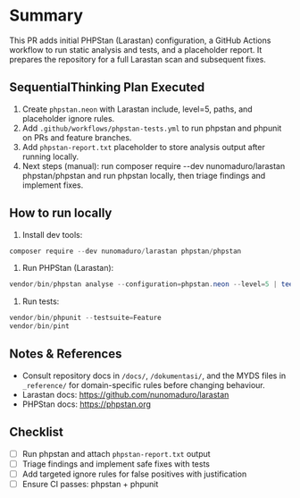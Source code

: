 # Summary

This PR adds initial PHPStan (Larastan) configuration, a GitHub Actions workflow to run static analysis and tests, and a placeholder report. It prepares the repository for a full Larastan scan and subsequent fixes.

## SequentialThinking Plan Executed

1. Create `phpstan.neon` with Larastan include, level=5, paths, and placeholder ignore rules.
1. Add `.github/workflows/phpstan-tests.yml` to run phpstan and phpunit on PRs and feature branches.
1. Add `phpstan-report.txt` placeholder to store analysis output after running locally.
1. Next steps (manual): run composer require --dev nunomaduro/larastan phpstan/phpstan and run phpstan locally, then triage findings and implement fixes.

## How to run locally

1. Install dev tools:

```powershell
composer require --dev nunomaduro/larastan phpstan/phpstan
```

1. Run PHPStan (Larastan):

```powershell
vendor/bin/phpstan analyse --configuration=phpstan.neon --level=5 | tee phpstan-report.txt
```

1. Run tests:

```powershell
vendor/bin/phpunit --testsuite=Feature
vendor/bin/pint
```

## Notes & References

- Consult repository docs in `/docs/`, `/dokumentasi/`, and the MYDS files in `_reference/` for domain-specific rules before changing behaviour.
- Larastan docs: <https://github.com/nunomaduro/larastan>
- PHPStan docs: <https://phpstan.org>

## Checklist

- [ ] Run phpstan and attach `phpstan-report.txt` output
- [ ] Triage findings and implement safe fixes with tests
- [ ] Add targeted ignore rules for false positives with justification
- [ ] Ensure CI passes: phpstan + phpunit
